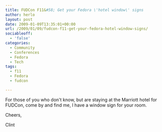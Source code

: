 ```yaml
---
title: FUDCon F11&#58; Get your Fedora \'hotel window\' signs
author: herlo
layout: post
date: 2009-01-09T13:35:01+00:00
url: /2009/01/09/fudcon-f11-get-your-fedora-hotel-window-signs/
sociableoff:
  - 'false'
categories:
  - Community
  - Conferences
  - Fedora
  - Tech
tags:
  - f11
  - Fedora
  - fudcon

---
```

For those of you who don't know, but are staying at the Marriott hotel for FUDCon, come by and find me, I have a window sign for your room.

Cheers,

Clint
